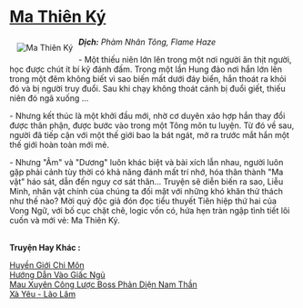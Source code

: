 <a href="https://utruyen.com/ma-thien-ky/5064/" title="Ma Thiên Ký"><h1>Ma Thiên Ký</h1></a><div style="display:table"><img align="right" style="float: left; padding: 10px;" src="https://utruyen.com/images/story/200x260/ma-thien-ky.jpg" alt="Ma Thiên Ký"><b><i>Dịch:</i></b><i> Phàm Nhân Tông, Flame Haze<p></p></i><p></p>- Một thiếu niên lớn lên trong một nơi người ăn thịt người, học được chút ít bí kỹ đánh đấm. Trong một lần Hung đảo nơi hắn lớn lên trong một đêm không biết vì sao biến mất dưới đáy biển, hắn thoát ra khỏi đó và bị người truy đuổi. Sau khi chạy không thoát cảnh bị đuổi giết, thiếu niên đó ngã xuống ...<p></p> - Nhưng kết thúc là một khởi đầu mới, nhờ cơ duyên xảo hợp hắn thay đổi được thân phận, được bước vào trong một Tông môn tu luyện. Từ đó về sau, người đã tiếp cận với một thế giới bao la bát ngát, mở ra trước mắt hắn một thế giới hoàn toàn mới mẻ. <p></p> - Nhưng "Âm" và "Dương" luôn khác biệt và bài xích lẫn nhau, người luôn gặp phải cảnh tùy thời có khả năng đánh mất trí nhớ, hóa thân thành "Ma vật" háo sát, dẫn đến nguy cơ sát thân... Truyện sẽ diễn biến ra sao, Liễu Minh, nhân vật chính của chúng ta đối mặt với những khó khăn thử thách như thế nào? Mời quý độc giả đón đọc tiểu thuyết Tiên hiệp thứ hai của Vong Ngữ, với bố cục chặt chẽ, logic vốn có, hứa hẹn tràn ngập tình tiết lôi cuốn và mới vẻ: Ma Thiên Ký.</div><p><br><b>Truyện Hay Khác :</b></p><a href="https://utruyen.com/huyen-gioi-chi-mon/11452/" alt="Huyền Giới Chi Môn">Huyền Giới Chi Môn</a><br/><a href="https://dammy2019.blogspot.com/2019/11/huong-dan-vao-giac-ngu.html" alt="Hướng Dẫn Vào Giấc Ngủ">Hướng Dẫn Vào Giấc Ngủ</a><br/><a href="https://www.flickr.com/photos/184340401@N07/48762678263/" alt="Mau Xuyên Công Lược Boss Phản Diện Nam Thần">Mau Xuyên Công Lược Boss Phản Diện Nam Thần</a><br/><a href="https://dammyh.wordpress.com/2019/11/07/xa-yeu-lao-lam/" alt="Xà Yêu - Lão Lâm">Xà Yêu - Lão Lâm</a><br/>